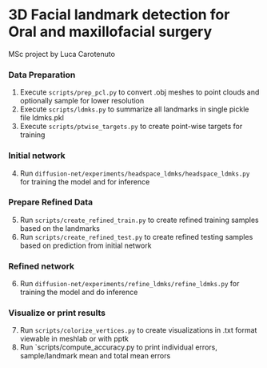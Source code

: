 # 3D Facial landmark detection for Oral and maxillofacial surgery
MSc project by Luca Carotenuto

### Data Preparation
1. Execute `scripts/prep_pcl.py` to convert .obj meshes to point clouds and optionally sample for lower resolution
2. Execute `scripts/ldmks.py` to summarize all landmarks in single pickle file ldmks.pkl 
3. Execute `scripts/ptwise_targets.py` to create point-wise targets  for training


### Initial network
4. Run `diffusion-net/experiments/headspace_ldmks/headspace_ldmks.py` for training the model and for inference

### Prepare Refined Data
5. Run `scripts/create_refined_train.py` to create refined training samples based on the landmarks
6. Run `scripts/create_refined_test.py` to create refined testing samples based on prediction from initial network

### Refined network
6. Run `diffusion-net/experiments/refine_ldmks/refine_ldmks.py` for training the model and do inference

### Visualize or print results
7. Run `scripts/colorize_vertices.py` to create visualizations in .txt format viewable in meshlab or with pptk
8. Run `scripts/compute_accuracy.py to print individual errors, sample/landmark mean and total mean errors
